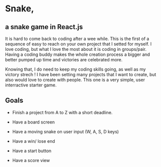 # Snake,
## a snake game in React.js

It is hard to come back to coding after a wee while. 
This is the first of a sequence of easy to reach on your own project that I setted for myself.
I love coding, but what I love the most about it is coding in groups/pair. Having a coding buddy makes the whole creation process a bigger and better pumped up time and victories are celebrated more.

Knowing that, I do need to keep my coding skills going, as well as my victory strech !
I have been setting many projects that I want to create, but also would love to create with people. This one is a very simple, user interractive starter game.

## Goals

- Finish a project from A to Z with a short deadline.

- Have a board screen

- Have a moving snake on user input (W, A, S, D keys)

- Have a win/ lose end

- Have a start button

- Have a score view
